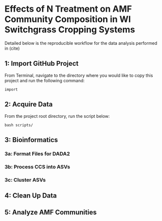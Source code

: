 # Effects of N Treatment on AMF Community Composition in WI Switchgrass Cropping Systems

Detailed below is the reproducible workflow for the data analysis performed in (cite)

## 1: Import GitHub Project

From Terminal, navigate to the directory where you would like to copy this project and run the following command: 

```
import
```

## 2: Acquire Data

From the project root directory, run the script below:

```
bash scripts/
```

## 3: Bioinformatics

### 3a: Format Files for DADA2

### 3b: Process CCS into ASVs

### 3c: Cluster ASVs

## 4: Clean Up Data

## 5: Analyze AMF Communities